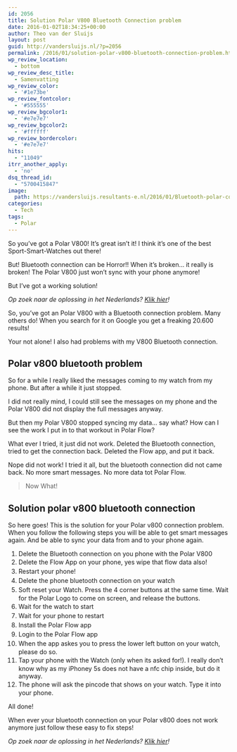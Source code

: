 ```yaml
---
id: 2056
title: Solution Polar V800 Bluetooth Connection problem
date: 2016-01-02T18:34:25+00:00
author: Theo van der Sluijs
layout: post
guid: http://vandersluijs.nl/?p=2056
permalink: /2016/01/solution-polar-v800-bluetooth-connection-problem.html
wp_review_location:
  - bottom
wp_review_desc_title:
  - Samenvatting
wp_review_color:
  - '#1e73be'
wp_review_fontcolor:
  - '#555555'
wp_review_bgcolor1:
  - '#e7e7e7'
wp_review_bgcolor2:
  - '#ffffff'
wp_review_bordercolor:
  - '#e7e7e7'
hits:
  - "11049"
itrr_another_apply:
  - 'no'
dsq_thread_id:
  - "5700415847"
image: 
  path: https://vandersluijs.resultants-e.nl/2016/01/Bluetooth-polar-connection-error.png
categories:
  - Tech
tags:
  - Polar
---
```

So you&#8217;ve got a Polar V800! It&#8217;s great isn&#8217;t it! I think it&#8217;s one of the best Sport-Smart-Watches out there!

But! Bluetooth connection can be Horror!! When it&#8217;s broken&#8230; it really is broken! The Polar V800 just won&#8217;t sync with your phone anymore!

But I&#8217;ve got a working solution!<!--more-->

_Op zoek naar de oplossing in het Nederlands? <a href="http://40enfit.nl/oplossing-polar-v800-bluetooth-connectie-probleem/" target="_blank">Klik hier</a>!_

So, you&#8217;ve got an Polar V800 with a Bluetooth connection problem. Many others do! When you search for it on Google you get a freaking 20.600 results!

Your not alone! I also had problems with my V800 Bluetooth connection.

## Polar v800 bluetooth problem

So for a while I really liked the messages coming to my watch from my phone. But after a while it just stopped.

I did not really mind, I could still see the messages on my phone and the Polar V800 did not display the full messages anyway.

But then my Polar V800 stopped syncing my data&#8230; say what? How can I see the work I put in to that workout in Polar Flow?

What ever I tried, it just did not work. Deleted the Bluetooth connection, tried to get the connection back. Deleted the Flow app, and put it back.

Nope did not work! I tried it all, but the bluetooth connection did not came back. No more smart messages. No more data tot Polar Flow.

> Now What!

## Solution polar v800 bluetooth connection

So here goes! This is the solution for your Polar v800 connection problem. When you follow the following steps you will be able to get smart messages again. And be able to sync your data from and to your phone again.

  1. Delete the Bluetooth connection on you phone with the Polar V800
  2. <span style="line-height: 1.5;">Delete the Flow App on your phone, yes wipe that flow data also!</span>
  3. <span style="line-height: 1.5;">Restart your phone!</span>
  4. <span style="line-height: 1.5;">Delete the phone bluetooth connection on your watch</span>
  5. <span style="line-height: 1.5;">Soft reset your Watch. Press the 4 corner buttons at the same time. Wait for the Polar Logo to come on screen, and release the buttons.</span>
  6. <span style="line-height: 1.5;">Wait for the watch to start</span>
  7. <span style="line-height: 1.5;">Wait for your phone to restart</span>
  8. <span style="line-height: 1.5;">Install the Polar Flow app</span>
  9. <span style="line-height: 1.5;">Login to the Polar Flow app</span>
 10. <span style="line-height: 1.5;">When the app askes you to press the lower left button on your watch, please do so.</span>
 11. <span style="line-height: 1.5;">Tap your phone with the Watch (only when its asked for!). I really don&#8217;t know why as my iPhoney 5s does not have a nfc chip inside, but do it anyway.</span>
 12. <span style="line-height: 1.5;">The phone will ask the pincode that shows on your watch. Type it into your phone.</span>

All done!

When ever your bluetooth connection on your Polar v800 does not work anymore just follow these easy to fix steps!

_Op zoek naar de oplossing in het Nederlands? _<a href="http://40enfit.nl/oplossing-polar-v800-bluetooth-connectie-probleem/" target="_blank">Klik hier</a>!__